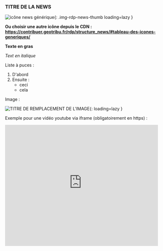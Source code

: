 ### TITRE DE LA NEWS

![icône news générique](https://cdn.geotribu.fr/img/internal/icons-rdp-news/news.png "icône news générique"){: .img-rdp-news-thumb loading=lazy }

**Ou choisir une autre icône depuis le CDN : <https://contribuer.geotribu.fr/rdp/structure_news/#tableau-des-icones-generiques/>**

**Texte en gras**

_Text en italique_

Liste à puces :

1. D'abord
2. Ensuite :
    - ceci
    - cela

Image :

![TITRE DE REMPLACEMENT DE L'IMAGE](https://www.trekmag.com/media/news/2018/05/ign-home.jpg "Légende de l'image"){: loading=lazy }

Exemple pour une vidéo youtube via iframe (obligatoirement en https) :

<iframe width="100%" height="400" src="https://www.youtube-nocookie.com/embed/G_oUBeLLjKU" frameborder="0" allow="accelerometer; autoplay; encrypted-media; gyroscope; picture-in-picture" allowfullscreen></iframe>
